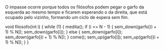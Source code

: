 O impasse ocorre porque todos os filósofos podem pegar o garfo da esquerda ao mesmo tempo e ficarem esperando o da direita, que está ocupado pelo vizinho, formando um ciclo de espera sem fim.

void filosofo(int i) {
  while (1) {
    medita();
    if (i == N - 1) {
      sem_down(garfo[(i + 1) % N]);
      sem_down(garfo[i]);
    } else {
      sem_down(garfo[i]);
      sem_down(garfo[(i + 1) % N]);
    }
    come();
    sem_up(garfo[i]);
    sem_up(garfo[(i + 1) % N]);
  }
}
